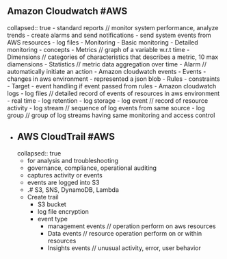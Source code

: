 ## Amazon Cloudwatch #AWS
collapsed:: true
	- standard reports // monitor system performance, analyze trends
	- create alarms and send notifications
	- send system events from AWS resources
	- log files
	- Monitoring
		- Basic monitoring
		- Detailed monitoring
	- concepts
		- Metrics // graph of a variable w.r.t time
		- Dimensions // categories of characteristics that describes a metric, 10 max diamensions
		- Statistics // metric data aggregation over time
		- Alarm // automatically initiate an action
	- Amazon cloudwatch events
		- Events
			- changes in aws environment
			- represented a json blob
		- Rules
			- constraints
		- Target
			- event handling if event passed from rules
	- Amazon cloudwatch logs
		- log files // detailed record of events of resources in aws environment
		- real time
		- log retention
		- log storage
		- log event // record of resource activity
		- log stream // sequence of log events from same source
		- log group // group of log streams having same monitoring and access control
- ## AWS CloudTrail #AWS
  collapsed:: true
	- for analysis and troubleshooting
	- governance, compliance, operational auditing
	- captures activity or events
	- events are logged into S3
	- .# S3, SNS, DynamoDB, Lambda
	- Create trail
		- S3 bucket
		- log file encryption
		- event type
			- management events // operation perform on aws resources
			- Data events // resource operation perform on or within resources
			- Insights events // unusual activity, error, user behavior